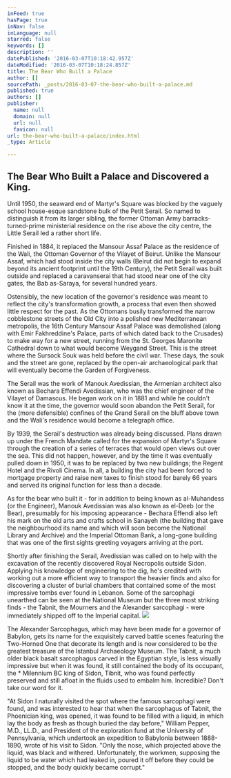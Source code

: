 ```yaml
---
inFeed: true
hasPage: true
inNav: false
inLanguage: null
starred: false
keywords: []
description: ''
datePublished: '2016-03-07T10:18:42.957Z'
dateModified: '2016-03-07T10:18:24.857Z'
title: The Bear Who Built a Palace
author: []
sourcePath: _posts/2016-03-07-the-bear-who-built-a-palace.md
published: true
authors: []
publisher:
  name: null
  domain: null
  url: null
  favicon: null
url: the-bear-who-built-a-palace/index.html
_type: Article

---
```

## The Bear Who Built a Palace and Discovered a King.

Until 1950, the seaward end of Martyr's Square was blocked by the vaguely school house-esque sandstone bulk of the Petit Serail. So named to distinguish it from its larger sibling, the former Ottoman Army barracks-turned-prime ministerial residence on the rise above the city centre, the Little Serail led a rather short life.

Finished in 1884, it replaced the Mansour Assaf Palace as the residence of the Wali, the Ottoman Governor of the Vilayet of Beirut. Unlike the Mansour Assaf, which had stood inside the city walls (Beirut did not begin to expand beyond its ancient footprint until the 19th Century), the Petit Serail was built outside and replaced a caravanserai that had stood near one of the city gates, the Bab as-Saraya, for several hundred years.

Ostensibly, the new location of the governor's residence was meant to reflect the city's transformation growth, a process that even then showed little respect for the past. As the Ottomans busily transformed the narrow cobblestone streets of the Old City into a polished new Mediterranean metropolis, the 16th Century Mansour Assaf Palace was demolished (along with Emir Fakhreddine's Palace, parts of which dated back to the Crusades) to make way for a new street, running from the St. Georges Maronite Cathedral down to what would become Weygand Street. This is the street where the Sursock Souk was held before the civil war. These days, the souk and the street are gone, replaced by the open-air archaeological park that will eventually become the Garden of Forgiveness.

The Serail was the work of Manouk Avedissian, the Armenian architect also known as Bechara Effendi Avedissian, who was the chief engineer of the Vilayet of Damascus. He began work on it in 1881 and while he couldn't know it at the time, the governor would soon abandon the Petit Serail, for the (more defensible) confines of the Grand Serail on the bluff above town and the Wali's residence would become a telegraph office.

By 1939, the Serail's destruction was already being discussed. Plans drawn up under the French Mandate called for the expansion of Martyr's Square through the creation of a series of terraces that would open views out over the sea. This did not happen, however, and by the time it was eventually pulled down in 1950, it was to be replaced by two new buildings; the Regent Hotel and the Rivoli Cinema. In all, a building the city had been forced to mortgage property and raise new taxes to finish stood for barely 66 years and served its original function for less than a decade.

As for the bear who built it - for in addition to being known as al-Muhandess (or the Engineer), Manouk Avedissian was also known as el-Deeb (or the Bear), presumably for his imposing appearance - Bechara Effendi also left his mark on the old arts and crafts school in Sanayeh (the building that gave the neighbourhood its name and which will soon become the National Library and Archive) and the Imperial Ottoman Bank, a long-gone building that was one of the first sights greeting voyagers arriving at the port.

Shortly after finishing the Serail, Avedissian was called on to help with the excavation of the recently discovered Royal Necropolis outside Sidon. Applying his knowledge of engineering to the dig, he's credited with working out a more efficient way to transport the heavier finds and also for discovering a cluster of burial chambers that contained some of the most impressive tombs ever found in Lebanon. Some of the sarcophagi unearthed can be seen at the National Museum but the three most striking finds - the Tabnit, the Mourners and the Alexander sarcophagi - were immediately shipped off to the Imperial capital.
![](https://the-grid-user-content.s3-us-west-2.amazonaws.com/70bbd8ce-6653-4d94-bd69-7d2c7fc33058.jpg)

The Alexander Sarcophagus, which may have been made for a governor of Babylon, gets its name for the exquisitely carved battle scenes featuring the Two-Horned One that decorate its length and is now considered to be the greatest treasure of the Istanbul Archaeology Museum. The Tabnit, a much older black basalt sarcophagus carved in the Egyptian style, is less visually impressive but when it was found, it still contained the body of its occupant, the \* Milennium BC king of Sidon, Tibnit, who was found perfectly preserved and still afloat in the fluids used to embalm him. Incredible? Don't take our word for it.

"At Sidon I naturally visited the spot where the famous sarcophagi were found, and was interested to hear that when the sarcophagus of Tabnit, the Phoenician king, was opened, it was found to be filled with a liquid, in which lay the body as fresh as though buried the day before," William Pepper, M.D., LL.D., and President of the exploration fund at the University of Pennsylvania, which undertook an expedition to Babylonia between 1888-1890, wrote of his visit to Sidon. "Only the nose, which projected above the liquid, was black and withered. Unfortunately, the workmen, supposing the liquid to be water which had leaked in, poured it off before they could be stopped, and the body quickly became corrupt."